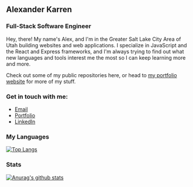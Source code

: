 ## Alexander Karren
### Full-Stack Software Engineer

Hey, there! My name's Alex, and I'm in the Greater Salt Lake City Area of Utah building websites and web applications. I specialize in JavaScript and the React and Express frameworks, and I'm always trying to find out what new languages and tools interest me the most so I can keep learning more and more.

Check out some of my public repositories here, or head to [my portfolio website](https://alexanderkarren.com) for more of my stuff.

### Get in touch with me:

* [Email](mailto:zithers-02.systole@icloud.com)
* [Portfolio](https://alexanderkarren.com)
* [LinkedIn](https://www.linkedin.com/in/alexander-karren/)

### My Languages

[![Top Langs](https://github-readme-stats.vercel.app/api/top-langs/?username=AlexanderKarren)](https://github.com/anuraghazra/github-readme-stats)

### Stats

[![Anurag's github stats](https://github-readme-stats.vercel.app/api?username=AlexanderKarren)](https://github.com/anuraghazra/github-readme-stats)
